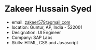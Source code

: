 # Zakeer Hussain Syed

- email: zakeer579@gmail.com
- location: Guntur, AP, India - 522001
- Designation: UI Engineer
- Company: SAP Labs
- Skills: HTML, CSS and Javascript
